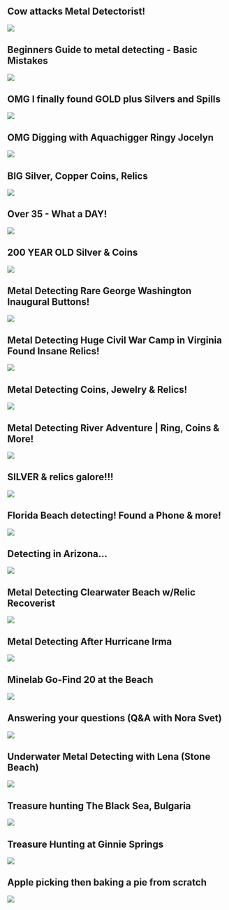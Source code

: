 Cow attacks Metal Detectorist!
------------------------------

[![](/image/yid-6rh5iQcXenw.jpg)](https://www.youtube.com/watch?v=6rh5iQcXenw)

Beginners Guide to metal detecting - Basic Mistakes
---------------------------------------------------

[![](/image/yid-LKN2l6HvV3c.jpg)](https://www.youtube.com/watch?v=LKN2l6HvV3c)

OMG I finally found GOLD plus Silvers and Spills
------------------------------------------------

[![](/image/yid-JcdCoAM3B84.jpg)](https://www.youtube.com/watch?v=JcdCoAM3B84)

OMG Digging with Aquachigger Ringy Jocelyn
------------------------------------------

[![](/image/yid-7Hf_yLeF1ec.jpg)](https://www.youtube.com/watch?v=7Hf_yLeF1ec)

BIG Silver, Copper Coins, Relics
--------------------------------

[![](/image/yid-kUpF0zJ2YGU.jpg)](https://www.youtube.com/watch?v=kUpF0zJ2YGU)

Over 35 - What a DAY!
---------------------

[![](/image/yid-ObESbcl5xvk.jpg)](https://www.youtube.com/watch?v=ObESbcl5xvk)

200 YEAR OLD Silver & Coins
---------------------------

[![](/image/yid-c38PSY3Yusw.jpg)](https://www.youtube.com/watch?v=c38PSY3Yusw)

Metal Detecting Rare George Washington Inaugural Buttons!
---------------------------------------------------------

[![](/image/yid-9Eb62ykLkp4.jpg)](https://www.youtube.com/watch?v=9Eb62ykLkp4)

Metal Detecting Huge Civil War Camp in Virginia Found Insane Relics!
--------------------------------------------------------------------

[![](/image/yid-kQ2GdKi_Bv0.jpg)](https://www.youtube.com/watch?v=kQ2GdKi_Bv0)

Metal Detecting Coins, Jewelry & Relics!
----------------------------------------

[![](/image/yid-GXHZmK4gVqY.jpg)](https://www.youtube.com/watch?v=GXHZmK4gVqY)

Metal Detecting River Adventure | Ring, Coins & More!
-----------------------------------------------------

[![](/image/yid-ObFMNv2zFhU.jpg)](https://www.youtube.com/watch?v=ObFMNv2zFhU)

SILVER & relics galore!!!
-------------------------

[![](/image/yid-M7mLEqBTWyk.jpg)](https://www.youtube.com/watch?v=M7mLEqBTWyk)

Florida Beach detecting! Found a Phone & more!
----------------------------------------------

[![](/image/yid-Rg0Bbe0RCA4.jpg)](https://www.youtube.com/watch?v=Rg0Bbe0RCA4)

Detecting in Arizona...
-----------------------

[![](/image/yid-3tm2LfZY01Y.jpg)](https://www.youtube.com/watch?v=3tm2LfZY01Y)

Metal Detecting Clearwater Beach w/Relic Recoverist
---------------------------------------------------

[![](/image/yid-_ikVtFUvthQ.jpg)](https://www.youtube.com/watch?v=_ikVtFUvthQ)

Metal Detecting After Hurricane Irma
------------------------------------

[![](/image/yid-SQMSgVT3f7c.jpg)](https://www.youtube.com/watch?v=SQMSgVT3f7c)

Minelab Go-Find 20 at the Beach
-------------------------------

[![](/image/yid-ZVSi24S_lkA.jpg)](https://www.youtube.com/watch?v=ZVSi24S_lkA)

Answering your questions (Q&A with Nora Svet)
---------------------------------------------

[![](/image/yid-wS8l0SQ8wZ4.jpg)](https://www.youtube.com/watch?v=wS8l0SQ8wZ4)

Underwater Metal Detecting with Lena (Stone Beach)
--------------------------------------------------

[![](/image/yid--9uPWCa5NpM.jpg)](https://www.youtube.com/watch?v=-9uPWCa5NpM)

Treasure hunting The Black Sea, Bulgaria
----------------------------------------

[![](/image/yid-pGYFy2WBaus.jpg)](https://www.youtube.com/watch?v=pGYFy2WBaus)

Treasure Hunting at Ginnie Springs
----------------------------------

[![](/image/yid-5C2kwQchngs.jpg)](https://www.youtube.com/watch?v=5C2kwQchngs)

Apple picking then baking a pie from scratch
--------------------------------------------

[![](/image/yid-xkmkrvkc8qg.jpg)](https://www.youtube.com/watch?v=xkmkrvkc8qg)